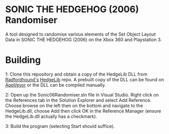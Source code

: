 # SONIC THE HEDGEHOG (2006) Randomiser
A tool designed to randomise various elements of the Set Object Layout Data in SONIC THE HEDGEHOG (2006) on the Xbox 360 and Playstation 3.

# Building
1: Clone this repository and obtain a copy of the HedgeLib DLL from [Radfordhound's](https://github.com/Radfordhound) [HedgeLib](https://github.com/Radfordhound/HedgeLib) repo. A prebuilt copy of the DLL can be found on [AppVeyor](https://ci.appveyor.com/project/Radfordhound/hedgelib/builds/21427946/artifacts) or the DLL can be compiled manually.

2: Open up the Sonic06Randomiser.sln file in Visual Studio. Right click on the References tab in the Solution Explorer and select Add Reference. Choose browse on the left then on the bottom and navigate to the HedgeLib.dll, choose Add then click OK in the Reference Manager (ensure the HedgeLib.dll actually has a checkmark).

3: Build the program (selecting Start should suffice).
